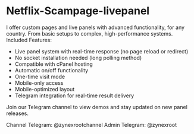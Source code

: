 # Netflix-Scampage-livepanel

I offer custom pages and live panels with advanced functionality, for any country. From basic setups to complex, high-performance systems.
Included Features:

* Live panel system with real-time response (no page reload or redirect)
* No socket installation needed (long polling method)
* Compatible with cPanel hosting
* Automatic on/off functionality
* One-time visit mode
* Mobile-only access
* Mobile-optimized layout
* Telegram integration for real-time result delivery


Join our Telegram channel to view demos and stay updated on new panel releases.

Channel Telegram: @zynexrootchannel
Admin Telegram: @zynexroot
